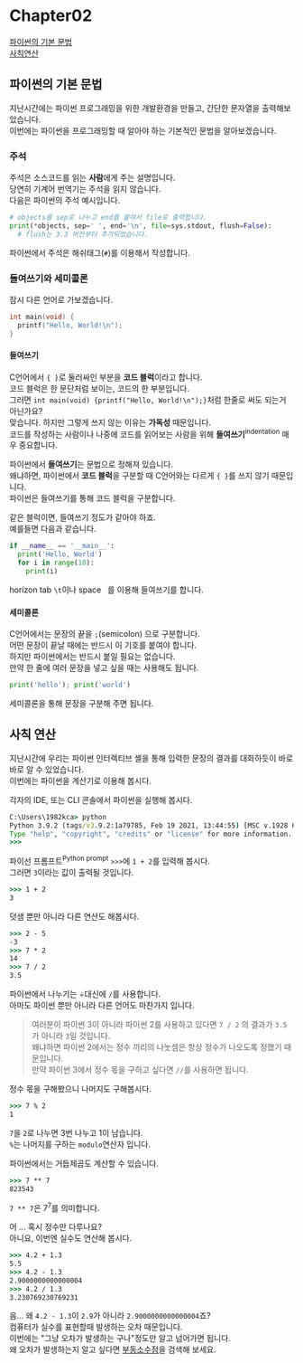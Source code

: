 # Chapter02
[파이썬의 기본 문법](#파이썬의-기본-문법)<br>
[사칙연산](#사칙-연산)

## 파이썬의 기본 문법
지난시간에는 파이썬 프로그래밍을 위한 개발환경을 만들고, 간단한 문자열을 출력해보았습니다.<br>
이번에는 파이썬을 프로그래밍할 때 알아야 하는 기본적인 문법을 알아보겠습니다.

### 주석
주석은 소스코드를 읽는 **사람**에게 주는 설명입니다.<br>
당연히 기계어 번역기는 주석을 읽지 않습니다.<br>
다음은 파이썬의 주석 예시입니다.
```python
# objects를 sep로 나누고 end를 붙여서 file로 출력합니다.
print(*objects, sep=' ', end='\n', file=sys.stdout, flush=False):
  # flush는 3.3 버전부터 추가되었습니다.
```
파이썬에서 주석은 해쉬태그(`#`)를 이용해서 작성합니다.

### 들여쓰기와 세미콜론
잠시 다른 언어로 가보겠습니다.
```c
int main(void) {
  printf("Hello, World!\n");
}
```
#### 들여쓰기
C언어에서 `{ }`로 둘러싸인 부분을 **코드 블럭**이라고 합니다.<br>
코드 블럭은 한 문단처럼 보이는, 코드의 한 부분입니다.<br>
그러면 `int main(void) {printf("Hello, World!\n");}`처럼 한줄로 써도 되는거 아닌가요?<br>
맞습니다. 하지만 그렇게 쓰지 않는 이유는 **가독성** 때문입니다.<br>
코드를 작성하는 사람이나 나중에 코드를 읽어보는 사람을 위해 **들여쓰기**<sup>indentation</sup> 매우 중요합니다.

파이썬에서 **들여쓰기**는 문법으로 정해져 있습니다.<br>
왜냐하면, 파이썬에서 **코드 블럭**을 구분할 때 C언어와는 다르게 `{ }`를 쓰지 않기 때문입니다.<br>
파이썬은 들여쓰기를 통해 코드 블럭을 구분합니다.

같은 블럭이면, 들여쓰기 정도가 같아야 하죠.<br>
예를들면 다음과 같습니다.
```python
if __name__ == '__main__':
  print('Hello, World')
  for i in range(10):
    print(i)
```
horizon tab `\t`이나 space ` `를 이용해 들여쓰기를 합니다.

#### 세미콜론
C언어에서는 문장의 끝을 `;`(semicolon) 으로 구분합니다.<br>
어떤 문장이 끝날 때에는 반드시 이 기호를 붙여야 합니다.<br>
하지만 파이썬에서는 반드시 붙일 필요는 없습니다.<br>
만약 한 줄에 여러 문장을 넣고 싶을 때는 사용해도 됩니다.
```python
print('hello'); print('world')
```
세미콜론을 통해 문장을 구분해 주면 됩니다. 

## 사칙 연산
지난시간에 우리는 파이썬 인터렉티브 셸을 통해 입력한 문장의 결과를 대화하듯이 바로 바로 알 수 있었습니다.<br>
이번에는 파이썬을 계산기로 이용해 봅시다.

각자의 IDE, 또는 CLI 콘솔에서 파이썬을 실행해 봅시다.
```cmd
C:\Users\1982kca> python
Python 3.9.2 (tags/v3.9.2:1a79785, Feb 19 2021, 13:44:55) [MSC v.1928 64 bit (AMD64)] on win32
Type "help", "copyright", "credits" or "license" for more information.
>>>
```
파이선 프롬프트<sup>Python prompt</sup> `>>>`에 `1 + 2`를 입력해 봅시다.<br>
그러면 `3`이라는 값이 출력될 것입니다.
```cmd
>>> 1 + 2
3
```
덧샘 뿐만 아니라 다른 연산도 해봅시다.

```cmd
>>> 2 - 5
-3
>>> 7 * 2
14
>>> 7 / 2
3.5
```
파이썬에서 나누기는 &#247;대신에 `/`를 사용합니다.<br>
아마도 파이썬 뿐만 아니라 다른 언어도 마찬가지 입니다.
> 여러분이 파이썬 3이 아니라 파이썬 2를 사용하고 있다면 `7 / 2` 의 결과가 `3.5`가 아니라 `3`일 것입니다.<br>
> 왜냐하면 파이썬 2에서는 정수 끼리의 나눗셈은 항상 정수가 나오도록 정했기 때문입니다.<br>
> 만약 파이썬 3에서 정수 몫을 구하고 싶다면 `//`를 사용하면 됩니다.

정수 몫을 구해봤으니 나머지도 구해봅시다.
```cmd
>>> 7 % 2
1
```
`7`을 `2`로 나누면 3번 나누고 1이 남습니다.<br>
`%`는 나머지를 구하는 `modulo`연산자 입니다.

파이썬에서는 거듭제곱도 계산할 수 있습니다. 
```cmd
>>> 7 ** 7
823543
```
`7 ** 7`은 7<sup>7</sup>를 의미합니다.

어 ... 혹시 정수만 다루나요? <br>
아니요, 이번엔 실수도 연산해 봅시다. 

```cmd
>>> 4.2 + 1.3
5.5
>>> 4.2 - 1.3
2.9000000000000004
>>> 4.2 / 1.3
3.230769230769231
```
음... 왜 `4.2 - 1.3`이 `2.9`가 아니라 `2.9000000000000004`죠?<br>
컴퓨터가 실수를 표현할때 발생하는 오차 때문입니다.<br>
이번에는 "그냥 오차가 발생하는 구나"정도만 알고 넘어가면 됩니다.<br>
왜 오차가 발생하는지 알고 싶다면 [부동소수점](https://ko.wikipedia.org/wiki/부동소수점)을 검색해 보세요.

